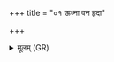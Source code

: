 +++
title = "०१ ऊध्ना वन हृदा"

+++
<details><summary>मूलम् (GR)</summary>

ऊध्ना वन हृदा वन  
मुखेन जिह्वया वन ।  
प्रपीना पयसा वन ॥
</details>